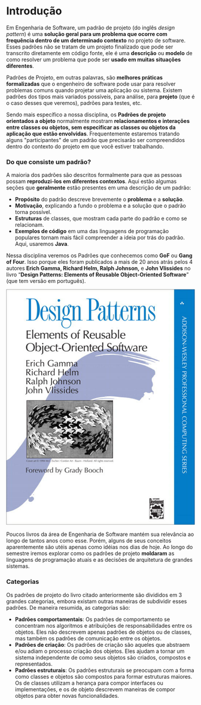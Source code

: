 # Introdução

Em Engenharia de Software, um padrão de projeto \(do inglês _design pattern_\) é uma **solução geral para um problema que ocorre com frequência dentro de um determinado contexto** no projeto de software. Esses padrões não se tratam de um projeto finalizado que pode ser transcrito diretamente em código fonte, ele é uma **descrição** ou **modelo** de como resolver um problema que pode ser **usado em muitas situações diferentes**.

Padrões de Projeto, em outras palavras, são **melhores práticas formalizadas** que o engenheiro de software pode usar para resolver problemas comuns quando projetar uma aplicação ou sistema. Existem padrões dos tipos mais variados possíveis, para análise, para **projeto** \(que é o caso desses que veremos\), padrões para testes, etc.

Sendo mais específico a nossa disciplina, os **Padrões de projeto orientados a objeto** normalmente mostram **relacionamentos e interações entre classes ou objetos, sem especificar as classes ou objetos da aplicação que estão envolvidas**. Frequentemente estaremos tratando alguns "participantes" de um padrão que precisarão ser compreendidos dentro do contexto do projeto em que você estiver trabalhando.

### Do que consiste um padrão?

A maioria dos padrões são descritos formalmente para que as pessoas possam **reproduzi-los em diferentes contextos**. Aqui estão algumas seções que **geralmente** estão presentes em uma descrição de um padrão:

* **Propósito** do padrão descreve brevemente o **problema** e a **solução**.
* **Motivação**, explicando a fundo o problema e a solução que o padrão torna possível.
* **Estruturas** de classes, que mostram cada parte do padrão e como se relacionam.
* **Exemplos de código** em uma das linguagens de programação populares tornam mais fácil compreender a ideia por trás do padrão. Aqui, usaremos **Java**.

Nessa disciplina veremos os Padrões que conhecemos como **GoF** ou **Gang of Four**. Isso porque eles foram publicados a mais de 20 anos atrás pelos 4 autores **Erich Gamma, Richard Helm, Ralph Johnson,** e **John Vlissides** no livro “**Design Patterns: Elements of Reusable Object-Oriented Software**” \(que tem versão em português\).

![](../.gitbook/assets/image%20%281%29.png)

Poucos livros da área de Engenharia de Software mantém sua relevância ao longo de tantos anos como esse. Porém, alguns de seus conceitos aparentemente são utéis apenas como idéias nos dias de hoje. Ao longo do semestre iremos explorar como os padrões de projeto **moldaram** as linguagens de programação atuais e as decisões de arquitetura de grandes sistemas.

### Categorias

Os padrões de projeto do livro citado anteriormente são divididos em 3 grandes categorias, embora existam outras maneiras de subdividir esses padrões. De maneira resumida, as categorias são:

* **Padrões comportamentais**: Os padrões de comportamento se concentram nos algoritmos e atribuições de responsabilidades entre os objetos. Eles não descrevem apenas padrões de objetos ou de classes, mas também os padrões de comunicação entre os objetos.
* **Padrões de criação**: Os padrões de criação são aqueles que abstraem e/ou adiam o processo criação dos objetos. Eles ajudam a tornar um sistema independente de como seus objetos são criados, compostos e representados.
* **Padrões estruturais**: Os padrões estruturais se preocupam com a forma como classes e objetos são compostos para formar estruturas maiores. Os de classes utilizam a herança para compor interfaces ou implementações, e  os de objeto descrevem maneiras de compor objetos para obter novas funcionalidades.

